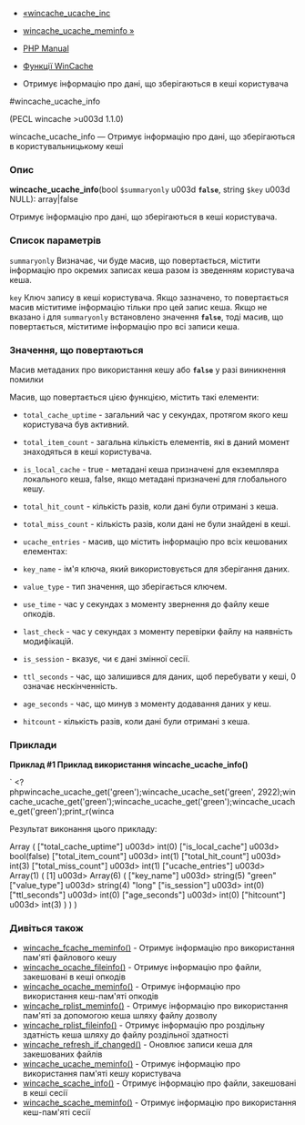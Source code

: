 - [«wincache_ucache_inc](function.wincache-ucache-inc.md)
- [wincache_ucache_meminfo »](function.wincache-ucache-meminfo.md)

- [PHP Manual](index.md)
- [Функції WinCache](ref.wincache.md)
- Отримує інформацію про дані, що зберігаються в кеші користувача

#wincache_ucache_info

(PECL wincache \>u003d 1.1.0)

wincache_ucache_info — Отримує інформацію про дані, що зберігаються в
користувальницькому кеші

### Опис

**wincache_ucache_info**(bool `$summaryonly` u003d **`false`**, string
`$key` u003d NULL): array\|false

Отримує інформацію про дані, що зберігаються в кеші користувача.

### Список параметрів

`summaryonly`
Визначає, чи буде масив, що повертається, містити інформацію про
окремих записах кеша разом із зведенням користувача кеша.

`key`
Ключ запису в кеші користувача. Якщо зазначено, то повертається
масив міститиме інформацію тільки про цей запис кеша. Якщо не
вказано і для `summaryonly` встановлено значення **`false`**, тоді
масив, що повертається, міститиме інформацію про всі записи кеша.

### Значення, що повертаються

Масив метаданих про використання кешу або
**`false`** у разі виникнення помилки

Масив, що повертається цією функцією, містить такі елементи:

- `total_cache_uptime` - загальний час у секундах, протягом якого
кеш користувача був активний.

- `total_item_count` - загальна кількість елементів, які в даний
момент знаходяться в кеші користувача.

- `is_local_cache` - true - метадані кеша призначені для
екземпляра локального кеша, false, якщо метадані призначені для
глобального кешу.

- `total_hit_count` - кількість разів, коли дані були отримані з
кеша.

- `total_miss_count` - кількість разів, коли дані не були знайдені в
кеші.

- `ucache_entries` - масив, що містить інформацію про всіх
кешованих елементах:

- `key_name` - ім'я ключа, який використовується для зберігання
даних.
- `value_type` - тип значення, що зберігається ключем.
- `use_time` - час у секундах з моменту звернення до файлу
кеше опкодів.
- `last_check` - час у секундах з моменту перевірки файлу на
наявність модифікацій.
- `is_session` - вказує, чи є дані змінної сесії.
- `ttl_seconds` - час, що залишився для даних, щоб перебувати
у кеші, 0 означає нескінченність.
- `age_seconds` - час, що минув з моменту додавання даних у
кеш.
- `hitcount` - кількість разів, коли дані були отримані з
кеша.

### Приклади

**Приклад #1 Приклад використання **wincache_ucache_info()****

` <?phpwincache_ucache_get('green');wincache_ucache_set('green', 2922);wincache_ucache_get('green');wincache_ucache_get('green');wincache_ucache_get('green');print_r(winca

Результат виконання цього прикладу:

Array
( ["total_cache_uptime"] u003d> int(0)
["is_local_cache"] u003d> bool(false)
["total_item_count"] u003d> int(1)
["total_hit_count"] u003d> int(3)
["total_miss_count"] u003d> int(1)
["ucache_entries"] u003d> Array(1)
( [1] u003d> Array(6)
(
["key_name"] u003d> string(5) "green"
["value_type"] u003d> string(4) "long"
["is_session"] u003d> int(0)
["ttl_seconds"] u003d> int(0)
["age_seconds"] u003d> int(0)
["hitcount"] u003d> int(3)
)
)
)

### Дивіться також

- [wincache_fcache_meminfo()](function.wincache-fcache-meminfo.md) -
Отримує інформацію про використання пам'яті файлового кешу
- [wincache_ocache_fileinfo()](function.wincache-ocache-fileinfo.md) -
Отримує інформацію про файли, закешовані в кеші опкодів
- [wincache_ocache_meminfo()](function.wincache-ocache-meminfo.md) -
Отримує інформацію про використання кеш-пам'яті опкодів
- [wincache_rplist_meminfo()](function.wincache-rplist-meminfo.md) -
Отримує інформацію про використання пам'яті за допомогою кеша шляху
файлу дозволу
- [wincache_rplist_fileinfo()](function.wincache-rplist-fileinfo.md) -
Отримує інформацію про роздільну здатність кеша шляху до файлу роздільної здатності
- [wincache_refresh_if_changed()](function.wincache-refresh-if-changed.md) -
Оновлює записи кеша для закешованих файлів
- [wincache_ucache_meminfo()](function.wincache-ucache-meminfo.md) -
Отримує інформацію про використання пам'яті кешу користувача
- [wincache_scache_info()](function.wincache-scache-info.md) -
Отримує інформацію про файли, закешовані в кеші сесії
- [wincache_scache_meminfo()](function.wincache-scache-meminfo.md) -
Отримує інформацію про використання кеш-пам'яті сесії
